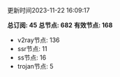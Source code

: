 更新时间2023-11-22 16:09:17

**总订阅: 45**
**总节点: 682**
**有效节点: 168**
- v2ray节点: 136
- ssr节点: 11
- ss节点: 16
- trojan节点: 5
